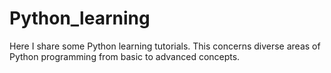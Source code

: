 # Python_learning

Here I share some Python learning tutorials. This concerns diverse areas of Python programming from basic to advanced concepts.


